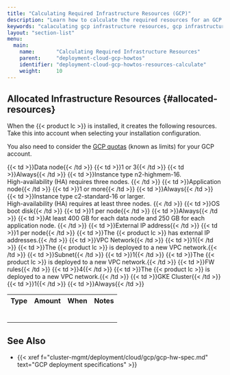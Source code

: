```yaml
---
title: "Calculating Required Infrastructure Resources (GCP)"
description: "Learn how to calculate the required resources for an GCP cloud installation of the Iguazio MLOps Platform."
keywords: "calaculating gcp infrastructure resources, gcp infrastructure resources calculation, subnet"
layout: "section-list"
menu:
  main:
    name:       "Calculating Required Infrastructure Resources"
    parent:     "deployment-cloud-gcp-howtos"
    identifier: "deployment-cloud-gcp-howtos-resources-calculate"
    weight:     10
---
```


<!-- //////////////////////////////////////// -->
## Allocated Infrastructure Resources {#allocated-resources}

When the {{< product lc >}} is installed, it creates the following resources.
Take this into account when selecting your installation configuration.

You also need to consider the [GCP quotas](https://cloud.google.com/compute/quotas) (known as limits) for your GCP account.

<table style="width:100%">
<tr text-align="left">
  <th style="vertical-align:'top'; font-weight:bold;">Type</th>
  <th style="vertical-align:'top'; font-weight:bold;">Amount</th>
  <th style="vertical-align:'top'; font-weight:bold;">When</th>
  <th style="vertical-align:'top'; font-weight:bold;">Notes</th>
</tr>
<tr id="data-node">
  {{< td >}}Data node{{< /td >}}
  {{< td >}}1 or 3{{< /td >}}
  {{< td >}}Always{{< /td >}}
  {{< td >}}Instance type n2-highmem-16.<br/>
    High-availability (HA) requires three nodes.
  {{< /td >}}
</tr>
</tr>
<tr id="app-node">
  {{< td >}}Application node{{< /td >}}
  {{< td >}}1 or more{{< /td >}}
  {{< td >}}Always{{< /td >}}
  {{< td >}}Instance type c2-standard-16 or larger.
    <br/>
    High-availability (HA) requires at least three nodes.
  {{< /td >}}
  <td/>
</tr>
</tr>
<tr id="os-boot-disk">
  {{< td >}}OS boot disk{{< /td >}}
  {{< td >}}1 per node{{< /td >}}
  {{< td >}}Always{{< /td >}}
  {{< td >}}At least 400 GB for each data node and 250 GB for each application node.
  {{< /td >}}
</tr>
<tr>
  {{< td >}}External IP address{{< /td >}}
  {{< td >}}1 per node{{< /td >}}
  {{< td >}}The {{< product lc >}} has external IP addresses.{{< /td >}}
  <td/>
</tr>
<tr>
  {{< td >}}VPC Network{{< /td >}}
  {{< td >}}1{{< /td >}}
  {{< td >}}The {{< product lc >}} is deployed to a new VPC network.{{< /td >}}
  <td/>
</tr>
<tr>
  {{< td >}}Subnet{{< /td >}}
  {{< td >}}1{{< /td >}}
  {{< td >}}The {{< product lc >}} is deployed to a new VPC network.{{< /td >}}
  <td/>
</tr>
<tr>
  {{< td >}}FW rules{{< /td >}}
  {{< td >}}4{{< /td >}}
  {{< td >}}The {{< product lc >}} is deployed to a new VPC network.{{< /td >}}
  <td/>
<tr>
  {{< td >}}GKE Cluster{{< /td >}}
  {{< td >}}1{{< /td >}}
  {{< td >}}Always{{< /td >}}
 <td/>
 </tr>
</table>

<!-- //////////////////////////////////////// -->
## See Also


- {{< xref f="cluster-mgmt/deployment/cloud/gcp/gcp-hw-spec.md" text="GCP  deployment specifications" >}}

